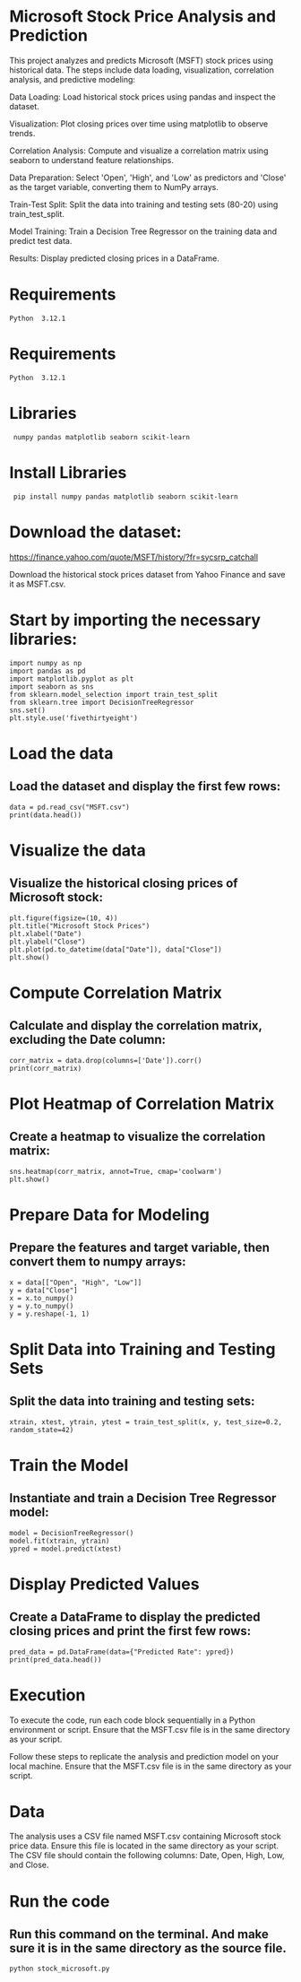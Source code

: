 # Microsoft Stock Price Analysis and Prediction
This project analyzes and predicts Microsoft (MSFT) stock prices using historical data. The steps include data loading, visualization, correlation analysis, and predictive modeling:

Data Loading: Load historical stock prices using pandas and inspect the dataset.

Visualization: Plot closing prices over time using matplotlib to observe trends.

Correlation Analysis: Compute and visualize a correlation matrix using seaborn to understand feature relationships.

Data Preparation: Select 'Open', 'High', and 'Low' as predictors and 'Close' as the target variable, converting them to NumPy arrays.

Train-Test Split: Split the data into training and testing sets (80-20) using train_test_split.

Model Training: Train a Decision Tree Regressor on the training data and predict test data.

Results: Display predicted closing prices in a DataFrame.

# Requirements
    Python  3.12.1

# Requirements
    Python  3.12.1
  
# Libraries
     numpy pandas matplotlib seaborn scikit-learn

# Install Libraries
     pip install numpy pandas matplotlib seaborn scikit-learn
   
# Download the dataset:
   https://finance.yahoo.com/quote/MSFT/history/?fr=sycsrp_catchall
   
Download the historical stock prices dataset from Yahoo Finance and save it as MSFT.csv.

# Start by importing the necessary libraries:
    import numpy as np
    import pandas as pd
    import matplotlib.pyplot as plt
    import seaborn as sns
    from sklearn.model_selection import train_test_split
    from sklearn.tree import DecisionTreeRegressor
    sns.set()
    plt.style.use('fivethirtyeight')
        
# Load the data
## Load the dataset and display the first few rows:
    data = pd.read_csv("MSFT.csv")
    print(data.head())
    
# Visualize the data
## Visualize the historical closing prices of Microsoft stock:
    plt.figure(figsize=(10, 4))
    plt.title("Microsoft Stock Prices")
    plt.xlabel("Date")
    plt.ylabel("Close")
    plt.plot(pd.to_datetime(data["Date"]), data["Close"])
    plt.show()
# Compute Correlation Matrix
## Calculate and display the correlation matrix, excluding the Date column:
    corr_matrix = data.drop(columns=['Date']).corr()
    print(corr_matrix)
    
# Plot Heatmap of Correlation Matrix
## Create a heatmap to visualize the correlation matrix:

    sns.heatmap(corr_matrix, annot=True, cmap='coolwarm')
    plt.show()
    
# Prepare Data for Modeling
## Prepare the features and target variable, then convert them to numpy arrays:
    
    x = data[["Open", "High", "Low"]]
    y = data["Close"]
    x = x.to_numpy()
    y = y.to_numpy()
    y = y.reshape(-1, 1)
    
# Split Data into Training and Testing Sets
## Split the data into training and testing sets:
    xtrain, xtest, ytrain, ytest = train_test_split(x, y, test_size=0.2, random_state=42)
    
# Train the Model
## Instantiate and train a Decision Tree Regressor model:
    model = DecisionTreeRegressor()
    model.fit(xtrain, ytrain)
    ypred = model.predict(xtest)
    
# Display Predicted Values
## Create a DataFrame to display the predicted closing prices and print the first few rows:

    pred_data = pd.DataFrame(data={"Predicted Rate": ypred})
    print(pred_data.head())
    
# Execution
To execute the code, run each code block sequentially in a Python environment or script. Ensure that the MSFT.csv file is in the same directory as your script.
        
Follow these steps to replicate the analysis and prediction model on your local machine. Ensure that the MSFT.csv file is in the same directory as your script.

# Data

The analysis uses a CSV file named MSFT.csv containing Microsoft stock price data. Ensure this file is located in the same directory as your script. The CSV        file should contain the following columns: Date, Open, High, Low, and Close.

# Run the code
## Run this command on the terminal. And make sure it is in the same directory as the source file.
    python stock_microsoft.py

